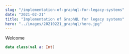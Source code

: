 ```yaml
---
slug: "/implementation-of-graphql-for-legacy-systems"
date: "2021-02-21"
title: "Implementation of GraphQL for legacy systems"
hero: "../images/20210221_graphql/hero.jpg"
---
```

Welcome

```kotlin
data class(val a: Int)
```